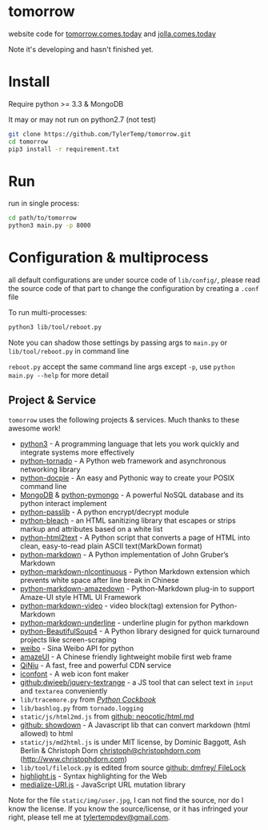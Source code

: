 # tomorrow

website code for [tomorrow.comes.today](http://tomorrow.comes.today) and [jolla.comes.today](http://jolla.comes.today)

Note it's developing and hasn't finished yet.

# Install

Require python >= 3.3 & MongoDB

It may or may not run on python2.7 (not test)

```bash
git clone https://github.com/TylerTemp/tomorrow.git
cd tomorrow
pip3 install -r requirement.txt
```

# Run

run in single process:

```bash
cd path/to/tomorrow
python3 main.py -p 8000
```

# Configuration & multiprocess

all default configurations are under source code of
`lib/config/`, please read the source code of that part to change the
configuration by creating a `.conf` file

To run multi-processes:

```bash
python3 lib/tool/reboot.py
```

Note you can shadow those settings by passing args to `main.py` or `lib/tool/reboot.py` in command line

`reboot.py` accept the same command line args except `-p`,
use `python main.py --help` for more detail

## Project & Service

`tomorrow` uses the following projects & services. Much thanks to these awesome work!

*   [python3](http://python.org) - A programming language that lets you work quickly and integrate systems more effectively
*   [python-tornado](http://www.tornadoweb.org/en/stable/) - A Python web framework and asynchronous networking library
*   [python-docpie](https://github.com/TylerTemp/docpie.git) - An easy and Pythonic way to create your POSIX command line
*   [MongoDB](https://www.mongodb.org/) & [python-pymongo](https://api.mongodb.org/python/current/) - A powerful NoSQL database and its python interact implement
*   [python-passlib](https://bitbucket.org/ecollins/passlib) - A python encrypt/decrypt module
*   [python-bleach](https://github.com/jsocol/bleach) - an HTML sanitizing library that escapes or strips markup and attributes based on a white list
*   [python-html2text](https://github.com/aaronsw/html2text) - A Python script that converts a page of HTML into clean, easy-to-read plain ASCII text(MarkDown format)
*   [python-markdown](https://pythonhosted.org/Markdown/) - A Python implementation of John Gruber’s Markdown
*   [python-markdown-nlcontinuous](https://github.com/TylerTemp/md-nlcontinuous.git) - Python Markdown extension which prevents white space after line break in Chinese
*   [python-markdown-amazedown](https://github.com/TylerTemp/amazedown.git) - Python-Markdown plug-in to support Amaze-UI style HTML UI Framework
*   [python-markdown-video](https://github.com/TylerTemp/md-video) - video block(tag) extension for Python-Markdown
*   [python-markdown-underline](https://github.com/TylerTemp/md-underline) - underline plugin for python markdown
*   [python-BeautifulSoup4](http://www.crummy.com/software/BeautifulSoup/bs4/) - A Python library designed for quick turnaround projects like screen-scraping
*   [weibo](https://pypi.python.org/pypi/weibo/0.2.2) - Sina Weibo API for python
*   [amazeUI](http://amazeui.org/) - A Chinese friendly lightweight mobile first web frame
*   [QiNiu](http://qiniu.com) - A fast, free and powerful CDN service
*   [iconfont](http://www.iconfont.cn) - A web icon font maker
*   [github:dwieeb/jquery-textrange](https://github.com/dwieeb/jquery-textrange) - a JS tool that can select text in `input` and `textarea` conveniently
*   `lib/tracemore.py` from [*Python Cockbook*](http://www.amazon.com/Python-Cookbook-Third-David-Beazley/dp/1449340377/ref=sr_1_1?ie=UTF8&qid=1430528366&sr=8-1&keywords=python+cookbook)
*   `lib/bashlog.py` from `tornado.logging`
*   `static/js/html2md.js` from [github: neocotic/html.md](https://github.com/neocotic/html.md)
*   [github: showdown](https://github.com/showdownjs/showdown) -  A Javascript
    lib that can convert markdown (html allowed) to html
*   `static/js/md2html.js` is under MIT license, by Dominic Baggott, Ash Berlin & Christoph Dorn <christoph@christophdorn.com> (http://www.christophdorn.com)
*   `lib/tool/filelock.py` is edited from source [github: dmfrey/ FileLock](https://github.com/dmfrey/FileLock)
*   [highlight.js](https://highlightjs.org/) - Syntax highlighting for the Web
*   [medialize-URI.js](https://github.com/medialize/URI.js) - JavaScript URL mutation library

Note for the file `static/img/user.jpg`, I can not find the source, nor do I know the license. If you know the source/license, or it has infringed your right, please tell me at <tylertempdev@gmail.com>.
